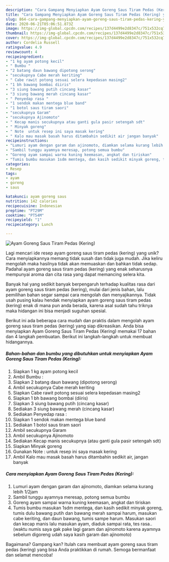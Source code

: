 ```yaml
---
description: "Cara Gampang Menyiapkan Ayam Goreng Saus Tiram Pedas (Kering) yang Menggugah Selera"
title: "Cara Gampang Menyiapkan Ayam Goreng Saus Tiram Pedas (Kering) yang Menggugah Selera"
slug: 864-cara-gampang-menyiapkan-ayam-goreng-saus-tiram-pedas-kering-yang-menggugah-selera
date: 2020-06-21T05:06:51.873Z
image: https://img-global.cpcdn.com/recipes/137d4499e2d8347c/751x532cq70/ayam-goreng-saus-tiram-pedas-kering-foto-resep-utama.jpg
thumbnail: https://img-global.cpcdn.com/recipes/137d4499e2d8347c/751x532cq70/ayam-goreng-saus-tiram-pedas-kering-foto-resep-utama.jpg
cover: https://img-global.cpcdn.com/recipes/137d4499e2d8347c/751x532cq70/ayam-goreng-saus-tiram-pedas-kering-foto-resep-utama.jpg
author: Cordelia Russell
ratingvalue: 4.9
reviewcount: 4
recipeingredient:
- "1 kg ayam potong kecil"
- " Bumbu "
- "2 batang daun bawang dipotong serong"
- "secukupnya Cabe merah keriting"
- " Cabe rawit potong sesuai selera kepedasan masing2"
- "1 bh bawang bombai diiris"
- "3 siung bawang putih cincang kasar"
- "3 siung bawang merah cincang kasar"
- " Penyedap rasa "
- "1 sendok makan mentega blue band"
- "1 botol saus tiram saori"
- "secukupnya Garam"
- "secukupnya Ajinomoto"
- " Kecap manis secukupnya atau ganti gula pasir setengah sdt"
- " Minyak goreng"
- " Note  untuk resep ini saya masak kering"
- " Kalo mau masak basah harus ditambahin sedikit air jangan banyak"
recipeinstructions:
- "Lumuri ayam dengan garam dan ajinomoto, diamkan selama kurang lebih 1/2jam"
- "Sambil tunggu ayamnya meresap, potong semua bumbu"
- "Goreng ayam sampai warna kuning keemasan, angkat dan tiriskan"
- "Tumis bumbu masukan 1sdm mentega, dan kasih sedikit minyak goreng, tumis dulu bawang putih dan bawang merah sampai harum, masukan cabe keriting, dan daun bawang, tumis sampe harum. Masukan saori dan kecap manis lalu masukan ayam, diaduk sampai rata, tes rasa.. (waktu numis saya gak pake lagi garam dan ajinomoto karena ayamnya sebelum digoreng udah saya kasih garam dan ajinomoto)"
categories:
- Resep
tags:
- ayam
- goreng
- saus

katakunci: ayam goreng saus 
nutrition: 142 calories
recipecuisine: Indonesian
preptime: "PT29M"
cooktime: "PT54M"
recipeyield: "1"
recipecategory: Lunch

---
```



![Ayam Goreng Saus Tiram Pedas (Kering)](https://img-global.cpcdn.com/recipes/137d4499e2d8347c/751x532cq70/ayam-goreng-saus-tiram-pedas-kering-foto-resep-utama.jpg)

Lagi mencari ide resep ayam goreng saus tiram pedas (kering) yang unik? Cara menyiapkannya memang tidak susah dan tidak juga mudah. Jika keliru mengolah maka hasilnya tidak akan memuaskan dan bahkan tidak sedap. Padahal ayam goreng saus tiram pedas (kering) yang enak seharusnya mempunyai aroma dan cita rasa yang dapat memancing selera kita.



Banyak hal yang sedikit banyak berpengaruh terhadap kualitas rasa dari ayam goreng saus tiram pedas (kering), mulai dari jenis bahan, lalu pemilihan bahan segar sampai cara mengolah dan menyajikannya. Tidak usah pusing kalau hendak menyiapkan ayam goreng saus tiram pedas (kering) enak di mana pun anda berada, karena asal sudah tahu triknya maka hidangan ini bisa menjadi suguhan spesial.


Berikut ini ada beberapa cara mudah dan praktis dalam mengolah ayam goreng saus tiram pedas (kering) yang siap dikreasikan. Anda bisa menyiapkan Ayam Goreng Saus Tiram Pedas (Kering) memakai 17 bahan dan 4 langkah pembuatan. Berikut ini langkah-langkah untuk membuat hidangannya.

<!--inarticleads1-->

##### Bahan-bahan dan bumbu yang dibutuhkan untuk menyiapkan Ayam Goreng Saus Tiram Pedas (Kering):

1. Siapkan 1 kg ayam potong kecil
1. Ambil  Bumbu :
1. Siapkan 2 batang daun bawang (dipotong serong)
1. Ambil secukupnya Cabe merah keriting
1. Siapkan  Cabe rawit potong sesuai selera kepedasan masing2
1. Siapkan 1 bh bawang bombai (diiris)
1. Siapkan 3 siung bawang putih (cincang kasar)
1. Sediakan 3 siung bawang merah (cincang kasar)
1. Sediakan  Penyedap rasa :
1. Siapkan 1 sendok makan mentega blue band
1. Sediakan 1 botol saus tiram saori
1. Ambil secukupnya Garam
1. Ambil secukupnya Ajinomoto
1. Sediakan  Kecap manis secukupnya (atau ganti gula pasir setengah sdt)
1. Siapkan  Minyak goreng
1. Gunakan  Note : untuk resep ini saya masak kering
1. Ambil  Kalo mau masak basah harus ditambahin sedikit air, jangan banyak




<!--inarticleads2-->

##### Cara menyiapkan Ayam Goreng Saus Tiram Pedas (Kering):

1. Lumuri ayam dengan garam dan ajinomoto, diamkan selama kurang lebih 1/2jam
1. Sambil tunggu ayamnya meresap, potong semua bumbu
1. Goreng ayam sampai warna kuning keemasan, angkat dan tiriskan
1. Tumis bumbu masukan 1sdm mentega, dan kasih sedikit minyak goreng, tumis dulu bawang putih dan bawang merah sampai harum, masukan cabe keriting, dan daun bawang, tumis sampe harum. Masukan saori dan kecap manis lalu masukan ayam, diaduk sampai rata, tes rasa.. (waktu numis saya gak pake lagi garam dan ajinomoto karena ayamnya sebelum digoreng udah saya kasih garam dan ajinomoto)




Bagaimana? Gampang kan? Itulah cara membuat ayam goreng saus tiram pedas (kering) yang bisa Anda praktikkan di rumah. Semoga bermanfaat dan selamat mencoba!
